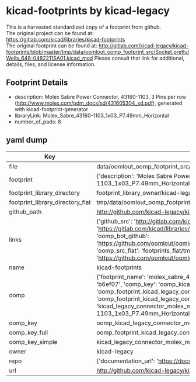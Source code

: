 # kicad-footprints by kicad-legacy  
This is a harvested standardized copy of a footprint from github.  
The original project can be found at:  
https://gitlab.com/kicad/libraries/kicad-footprints  
The original footprint can be found at:
http://gitlab.com/kicad-legacy/kicad-footprints/blob/master/tmp/data/oomlout_oomp_footprint_src/Socket.pretty/Wells_648-0482211SA01.kicad_mod
Please consult that link for additional, details, files, and license information.  
## Footprint Details
* description: Molex Sabre Power Connector, 43160-1103, 3 Pins per row (http://www.molex.com/pdm_docs/sd/431605304_sd.pdf), generated with kicad-footprint-generator  
* libraryLink: Molex_Sabre_43160-1103_1x03_P7.49mm_Horizontal  
* number_of_pads: 8  
## yaml dump  
| Key | Value |  
| --- | --- |  
| file | data/oomlout_oomp_footprint_src/kicad-footprints/Connector_Molex.pretty/Molex_Sabre_43160-1103_1x03_P7.49mm_Horizontal.kicad_mod |  
| footprint | {'description': 'Molex Sabre Power Connector, 43160-1103, 3 Pins per row (http://www.molex.com/pdm_docs/sd/431605304_sd.pdf), generated with kicad-footprint-generator', 'libraryLink': 'Molex_Sabre_43160-1103_1x03_P7.49mm_Horizontal', 'number_of_pads': 8} |  
| footprint_library_directory | footprint_library_owner/kicad-legacy_kicad-footprints |  
| footprint_library_directory_flat | tmp/data/oomlout_oomp_footprint_src/footprints_flat/kicad_legacy_connector_molex_molex_sabre_43160_1103_1x03_p7_49mm_horizontal/working |  
| github_path | http://github.com/kicad-legacy/kicad-footprints/blob/master/tmp/data/oomlout_oomp_footprint_src/Connector_Molex.pretty/Molex_Sabre_43160-1103_1x03_P7.49mm_Horizontal.kicad_mod |  
| links | {'github_src': 'http://gitlab.com/kicad-legacy/kicad-footprints/blob/master/tmp/data/oomlout_oomp_footprint_src/Socket.pretty/Wells_648-0482211SA01.kicad_mod', 'github_src_repo': 'https://gitlab.com/kicad/libraries/kicad-footprints', 'oomp_bot': 'tmp/data/oomlout_oomp_footprint_src/footprints/kicad_legacy_connector_molex_molex_sabre_43160_1103_1x03_p7_49mm_horizontal/working', 'oomp_bot_github': 'https://github.com/oomlout/oomlout_oomp_footprint_bot/tree/main/tmp/data/oomlout_oomp_footprint_src/footprints/kicad_legacy_connector_molex_molex_sabre_43160_1103_1x03_p7_49mm_horizontal/working', 'oomp_src_flat': 'footprints_flat/tmp/data/oomlout_oomp_footprint_src/footprints_flat/kicad_legacy_connector_molex_molex_sabre_43160_1103_1x03_p7_49mm_horizontal/working', 'oomp_src_flat_github': 'https://github.com/oomlout/oomlout_oomp_footprint_src/tree/main/tmp/data/oomlout_oomp_footprint_src/footprints_flat/kicad_legacy_connector_molex_molex_sabre_43160_1103_1x03_p7_49mm_horizontal/working'} |  
| name | kicad-footprints |  
| oomp | {'footprint_name': 'molex_sabre_43160_1103_1x03_p7_49mm_horizontal', 'library_name': 'connector_molex', 'md5': 'b6ef07a2e128efd5c1f4d7403be7d27e', 'md5_10': 'b6ef07a2e1', 'md5_5': 'b6ef0', 'md5_6': 'b6ef07', 'oomp_key': 'oomp_kicad_legacy_connector_molex_molex_sabre_43160_1103_1x03_p7_49mm_horizontal', 'oomp_key_extra': 'oomp_footprint_kicad_legacy_connector_molex_molex_sabre_43160_1103_1x03_p7_49mm_horizontal', 'oomp_key_full': 'oomp_footprint_kicad_legacy_connector_molex_molex_sabre_43160_1103_1x03_p7_49mm_horizontal_b6ef07', 'oomp_key_simple': 'kicad_legacy_connector_molex_molex_sabre_43160_1103_1x03_p7_49mm_horizontal', 'original_filename': 'data/oomlout_oomp_footprint_src/kicad-footprints/Connector_Molex.pretty/Molex_Sabre_43160-1103_1x03_P7.49mm_Horizontal.kicad_mod', 'owner_name': 'kicad_legacy'} |  
| oomp_key | oomp_kicad_legacy_connector_molex_molex_sabre_43160_1103_1x03_p7_49mm_horizontal |  
| oomp_key_full | oomp_footprint_kicad_legacy_connector_molex_molex_sabre_43160_1103_1x03_p7_49mm_horizontal |  
| oomp_key_simple | kicad_legacy_connector_molex_molex_sabre_43160_1103_1x03_p7_49mm_horizontal |  
| owner | kicad-legacy |  
| repo | {'documentation_url': 'https://docs.github.com/rest/repos/repos#get-a-repository', 'message': 'Not Found'} |  
| url | http://github.com/kicad-legacy/kicad-footprints |  

